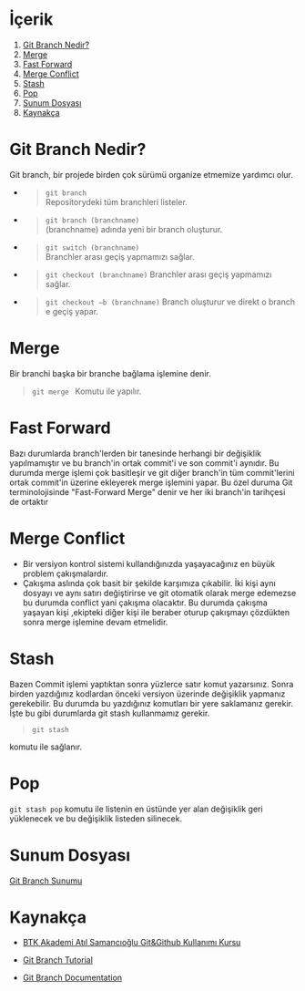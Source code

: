 # İçerik

1. [Git Branch Nedir?](#git-branch-nedir)
2. [Merge](#merge)
3. [Fast Forward](#fast-forward)
4. [Merge Conflict](#merge-conflict)
5. [Stash](#stash)
6. [Pop](#pop)
7. [Sunum Dosyası](#sunum-dosyası)
8. [Kaynakça](#kaynakça)

# Git Branch Nedir?

Git branch, bir projede birden çok sürümü organize etmemize yardımcı olur. 

* > `git branch`   
Repositorydeki tüm branchleri listeler.

* > `git branch (branchname)`  
(branchname) adında yeni bir branch oluşturur.

* > `git switch (branchname) `   
Branchler arası geçiş yapmamızı sağlar.

* > `git checkout (branchname)` 
Branchler arası geçiş yapmamızı sağlar.

* > `git checkout –b (branchname)` 
Branch oluşturur ve direkt o branch e geçiş yapar.


# Merge 

Bir branchi başka bir branche bağlama işlemine denir.

>`git merge `
Komutu ile yapılır.

# Fast Forward

Bazı durumlarda branch'lerden bir tanesinde herhangi bir değişiklik yapılmamıştır ve bu branch'in ortak commit'i ve son commit'i aynıdır. Bu durumda merge işlemi çok basitleşir ve git diğer branch'in tüm commit'lerini ortak commit'in üzerine ekleyerek merge işlemini yapar. Bu özel duruma Git terminolojisinde "Fast-Forward Merge" denir ve her iki branch'in tarihçesi de ortaktır

# Merge Conflict

* Bir versiyon kontrol sistemi kullandığınızda yaşayacağınız en büyük problem çakışmalardır.
* Çakışma aslında çok basit bir şekilde karşımıza çıkabilir. İki kişi aynı dosyayı ve aynı satırı değiştirirse ve git otomatik olarak merge edemezse bu durumda conflict yani çakışma olacaktır. Bu durumda çakışma yaşayan kişi ,ekipteki diğer kişi ile beraber oturup çakışmayı çözdükten sonra merge işlemine devam etmelidir.

# Stash

Bazen Commit işlemi yaptıktan sonra yüzlerce satır komut yazarsınız. Sonra birden yazdığınız kodlardan önceki versiyon üzerinde değişiklik yapmanız gerekebilir. Bu durumda bu yazdığınız komutları bir yere saklamanız gerekir. İşte bu gibi durumlarda git stash kullanmamız gerekir.

>`git stash`

komutu ile sağlanır.

# Pop

`git stash pop` komutu ile listenin en üstünde yer alan değişiklik geri yüklenecek ve bu değişiklik listeden silinecek.

# Sunum Dosyası

[Git Branch Sunumu](https://drive.google.com/file/d/1wcX0y-HYyKV9QG_tGR_VLqwbHUv41P3X/view?usp=sharing)

# Kaynakça

* [BTK Akademi Atıl Samancıoğlu Git&Github Kullanımı Kursu](https://www.btkakademi.gov.tr/portal/course/versiyon-kontrolleri-git-ve-github-19439)

* [Git Branch Tutorial](https://www.atlassian.com/git/tutorials/using-branches#:~:text=The%20git%20branch%20command%20lets,checkout%20and%20git%20merge%20commands.)

* [Git Branch Documentation](https://git-scm.com/docs/git-branch)


